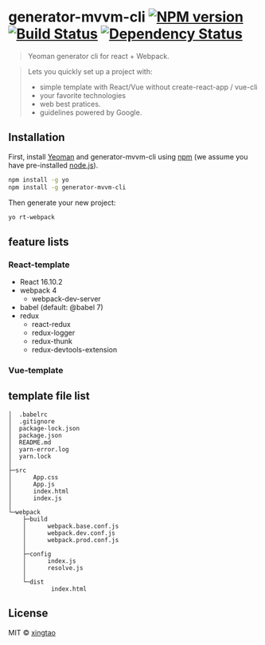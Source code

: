 # generator-mvvm-cli [![NPM version][npm-image]][npm-url] [![Build Status][travis-image]][travis-url] [![Dependency Status][daviddm-image]][daviddm-url]

> Yeoman generator cli for react + Webpack.

> Lets you quickly set up a project with:
> * simple template with React/Vue without create-react-app / vue-cli
> * your favorite technologies
> * web best pratices.
> * guidelines powered by Google.

## Installation

First, install [Yeoman](http://yeoman.io) and generator-mvvm-cli using [npm](https://www.npmjs.com/) (we assume you have pre-installed [node.js](https://nodejs.org/)).

```bash
npm install -g yo
npm install -g generator-mvvm-cli
```

Then generate your new project:

```bash
yo rt-webpack
```

## feature lists

### React-template
* React 16.10.2
* webpack 4 
  * webpack-dev-server
* babel (default: @babel 7)
* redux
  * react-redux
  * redux-logger
  * redux-thunk
  * redux-devtools-extension

### Vue-template

## template file list
```
│  .babelrc
│  .gitignore
│  package-lock.json
│  package.json
│  README.md
│  yarn-error.log
│  yarn.lock
│  
├─src
│      App.css
│      App.js
│      index.html
│      index.js
│      
└─webpack
    ├─build
    │      webpack.base.conf.js
    │      webpack.dev.conf.js
    │      webpack.prod.conf.js
    │      
    ├─config
    │      index.js
    │      resolve.js
    │      
    └─dist
            index.html
```


## License

MIT © [xingtao]()


[npm-image]: https://badge.fury.io/js/generator-mvvm-cli.svg
[npm-url]: https://npmjs.org/package/generator-mvvm-cli
[travis-image]: https://travis-ci.com//generator-mvvm-cli.svg?branch=master
[travis-url]: https://travis-ci.com//generator-mvvm-cli
[daviddm-image]: https://david-dm.org//generator-mvvm-cli.svg?theme=shields.io
[daviddm-url]: https://david-dm.org//generator-mvvm-cli
